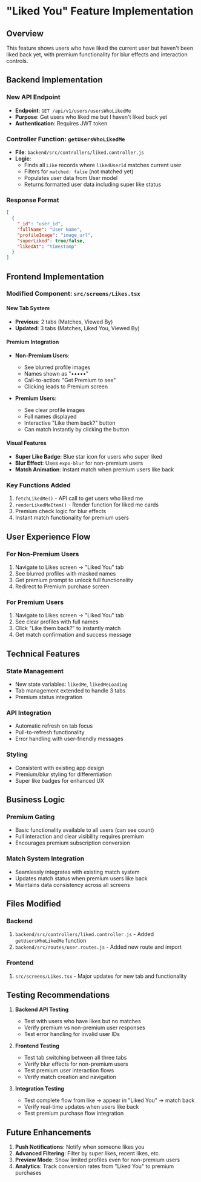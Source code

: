 # "Liked You" Feature Implementation

## Overview
This feature shows users who have liked the current user but haven't been liked back yet, with premium functionality for blur effects and interaction controls.

## Backend Implementation

### New API Endpoint
- **Endpoint**: `GET /api/v1/users/usersWhoLikedMe`
- **Purpose**: Get users who liked me but I haven't liked back yet
- **Authentication**: Requires JWT token

### Controller Function: `getUsersWhoLikedMe`
- **File**: `backend/src/controllers/liked.controller.js`
- **Logic**: 
  - Finds all `Like` records where `likedUserId` matches current user
  - Filters for `matched: false` (not matched yet)
  - Populates user data from User model
  - Returns formatted user data including super like status

### Response Format
```json
[
  {
    "_id": "user_id",
    "fullName": "User Name",
    "profileImage": "image_url",
    "superLiked": true/false,
    "likedAt": "timestamp"
  }
]
```

## Frontend Implementation

### Modified Component: `src/screens/Likes.tsx`

#### New Tab System
- **Previous**: 2 tabs (Matches, Viewed By)
- **Updated**: 3 tabs (Matches, Liked You, Viewed By)

#### Premium Integration
- **Non-Premium Users**: 
  - See blurred profile images
  - Names shown as "•••••"
  - Call-to-action: "Get Premium to see"
  - Clicking leads to Premium screen

- **Premium Users**:
  - See clear profile images
  - Full names displayed
  - Interactive "Like them back?" button
  - Can match instantly by clicking the button

#### Visual Features
- **Super Like Badge**: Blue star icon for users who super liked
- **Blur Effect**: Uses `expo-blur` for non-premium users
- **Match Animation**: Instant match when premium users like back

### Key Functions Added
1. `fetchLikedMe()` - API call to get users who liked me
2. `renderLikedMeItem()` - Render function for liked me cards
3. Premium check logic for blur effects
4. Instant match functionality for premium users

## User Experience Flow

### For Non-Premium Users
1. Navigate to Likes screen → "Liked You" tab
2. See blurred profiles with masked names
3. Get premium prompt to unlock full functionality
4. Redirect to Premium purchase screen

### For Premium Users
1. Navigate to Likes screen → "Liked You" tab
2. See clear profiles with full names
3. Click "Like them back?" to instantly match
4. Get match confirmation and success message

## Technical Features

### State Management
- New state variables: `likedMe`, `likedMeLoading`
- Tab management extended to handle 3 tabs
- Premium status integration

### API Integration
- Automatic refresh on tab focus
- Pull-to-refresh functionality
- Error handling with user-friendly messages

### Styling
- Consistent with existing app design
- Premium/blur styling for differentiation
- Super like badges for enhanced UX

## Business Logic

### Premium Gating
- Basic functionality available to all users (can see count)
- Full interaction and clear visibility requires premium
- Encourages premium subscription conversion

### Match System Integration
- Seamlessly integrates with existing match system
- Updates match status when premium users like back
- Maintains data consistency across all screens

## Files Modified

### Backend
1. `backend/src/controllers/liked.controller.js` - Added `getUsersWhoLikedMe` function
2. `backend/src/routes/user.routes.js` - Added new route and import

### Frontend
1. `src/screens/Likes.tsx` - Major updates for new tab and functionality

## Testing Recommendations

1. **Backend API Testing**
   - Test with users who have likes but no matches
   - Verify premium vs non-premium user responses
   - Test error handling for invalid user IDs

2. **Frontend Testing**
   - Test tab switching between all three tabs
   - Verify blur effects for non-premium users
   - Test premium user interaction flows
   - Verify match creation and navigation

3. **Integration Testing**
   - Test complete flow from like → appear in "Liked You" → match back
   - Verify real-time updates when users like back
   - Test premium purchase flow integration

## Future Enhancements

1. **Push Notifications**: Notify when someone likes you
2. **Advanced Filtering**: Filter by super likes, recent likes, etc.
3. **Preview Mode**: Show limited profiles even for non-premium users
4. **Analytics**: Track conversion rates from "Liked You" to premium purchases
